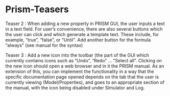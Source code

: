 # Prism-Teasers
Teaser 2 : When adding a new property in PRISM GUI, the user inputs a text in a text field. For user’s convenience, there are also several buttons which the user can click and which generate a template text. These include, for example, “true”, “false”, or “Until”. Add another button for the formula “always” (see manual for the syntax) 


Teaser 3 :
Add a new icon into the toolbar (the part of the GUI which currently contains icons such as “Undo”, “Redo” … “Select all”. Clicking on the new icon should open a web browser and in it the PRISM manual. As an extension of this, you can implement the functionality in a way that the specific documentation page opened depends on the tab that the user is currently viewing (Model/Properties), and goes to an appropriate section of the manual, with the icon being disabled under Simulator and Log.
